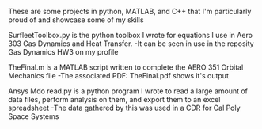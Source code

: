 These are some projects in python, MATLAB, and C++ that I'm particularly proud of and showcase some of my skills

SurfleetToolbox.py is the python toolbox I wrote for equations I use in Aero 303 Gas Dynamics and Heat Transfer.
  -It can be seen in use in the reposity Gas Dynamics HW3 on my profile

TheFinal.m is a MATLAB script written to complete the AERO 351 Orbital Mechanics file
  -The associated PDF: TheFinal.pdf shows it's output

Ansys Mdo read.py is a python program I wrote to read a large amount of data files, perform analysis on them, and export them to an excel spreadsheet
  -The data gathered by this was used in a CDR for Cal Poly Space Systems
